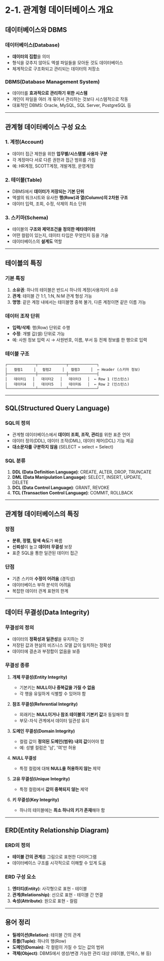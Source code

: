 # 2-1. 관계형 데이터베이스 개요

## 데이터베이스와 DBMS

### 데이터베이스(Database)
- **데이터의 집합**을 의미
- 형식을 갖추지 않아도 엑셀 파일들을 모아둔 것도 데이터베이스
- 체계적으로 구조화되고 관리되는 데이터의 저장소

### DBMS(Database Management System)
- 데이터를 **효과적으로 관리하기 위한 시스템**
- 개인이 파일을 여러 개 묶어서 관리하는 것보다 시스템적으로 작동
- 대표적인 DBMS: Oracle, MySQL, SQL Server, PostgreSQL 등

---

## 관계형 데이터베이스 구성 요소

### 1. 계정(Account)
- 데이터 접근 제한을 위한 **업무별/시스템별 사용자 구분**
- 각 계정마다 서로 다른 권한과 접근 범위를 가짐
- 예: HR계정, SCOTT계정, 개발계정, 운영계정

### 2. 테이블(Table)
- DBMS에서 **데이터가 저장되는 기본 단위**
- 엑셀의 워크시트와 유사한 **행(Row)과 열(Column)의 2차원 구조**
- 데이터 입력, 조회, 수정, 삭제의 최소 단위

### 3. 스키마(Schema)
- 테이블의 **구조와 제약조건을 정의한 메타데이터**
- 어떤 컬럼이 있는지, 데이터 타입은 무엇인지 등을 기술
- 데이터베이스의 **설계도** 역할

---

## 테이블의 특징

### 기본 특징
1. **소유권**: 하나의 테이블은 반드시 하나의 계정(사용자)이 소유
2. **관계**: 테이블 간 1:1, 1:N, N:M 관계 형성 가능
3. **명명**: 같은 계정 내에서는 테이블명 중복 불가, 다른 계정이면 같은 이름 가능

### 데이터 조작 단위
- **입력/삭제**: 행(Row) 단위로 수행
- **수정**: 개별 값(셀) 단위로 가능
- 예: 사원 정보 입력 시 → 사원번호, 이름, 부서 등 전체 정보를 한 행으로 입력

### 테이블 구조
```
┌─────────────┬─────────────┬─────────────┐
│   컬럼1     │   컬럼2     │   컬럼3     │  ← Header (스키마 정보)
├─────────────┼─────────────┼─────────────┤
│   데이터1   │   데이터2   │   데이터3   │  ← Row 1 (인스턴스)
│   데이터4   │   데이터5   │   데이터6   │  ← Row 2 (인스턴스)
└─────────────┴─────────────┴─────────────┘
```

---

## SQL(Structured Query Language)

### SQL의 정의
- 관계형 데이터베이스에서 **데이터 조회, 조작, 관리**를 위한 표준 언어
- 데이터 정의(DDL), 데이터 조작(DML), 데이터 제어(DCL) 기능 제공
- **대소문자를 구분하지 않음** (SELECT = select = Select)

### SQL 분류
1. **DDL (Data Definition Language)**: CREATE, ALTER, DROP, TRUNCATE
2. **DML (Data Manipulation Language)**: SELECT, INSERT, UPDATE, DELETE
3. **DCL (Data Control Language)**: GRANT, REVOKE
4. **TCL (Transaction Control Language)**: COMMIT, ROLLBACK

---

## 관계형 데이터베이스의 특징

### 장점
- **분류, 정렬, 탐색 속도**가 빠름
- **신뢰성**이 높고 **데이터 무결성** 보장
- 표준 SQL을 통한 일관된 데이터 접근

### 단점
- 기존 스키마 **수정이 어려움** (경직성)
- 데이터베이스 부하 분석의 어려움
- 복잡한 데이터 관계 표현의 한계

---

## 데이터 무결성(Data Integrity)

### 무결성의 정의
- 데이터의 **정확성과 일관성**을 유지하는 것
- 저장된 값과 현실의 비즈니스 모델 값이 일치하는 정확성
- 데이터에 결손과 부정합이 없음을 보증

### 무결성 종류

1. **개체 무결성(Entity Integrity)**
    - 기본키는 **NULL이나 중복값을 가질 수 없음**
    - 각 행을 유일하게 식별할 수 있어야 함

2. **참조 무결성(Referential Integrity)**
    - 외래키는 **NULL이거나 참조 테이블의 기본키 값**과 동일해야 함
    - 부모-자식 관계에서 데이터 일관성 유지

3. **도메인 무결성(Domain Integrity)**
    - 컬럼 값이 **정의된 도메인(범위) 내의 값**이어야 함
    - 예: 성별 컬럼은 '남', '여'만 허용

4. **NULL 무결성**
    - 특정 컬럼에 대해 **NULL을 허용하지 않는** 제약

5. **고유 무결성(Unique Integrity)**
    - 특정 컬럼에서 **값이 중복되지 않는** 제약

6. **키 무결성(Key Integrity)**
    - 하나의 테이블에는 **최소 하나의 키가 존재**해야 함

---

## ERD(Entity Relationship Diagram)

### ERD의 정의
- **테이블 간의 관계**를 그림으로 표현한 다이어그램
- 데이터베이스 구조를 시각적으로 이해할 수 있게 도움

### ERD 구성 요소
1. **엔터티(Entity)**: 사각형으로 표현 - 테이블
2. **관계(Relationship)**: 선으로 표현 - 테이블 간 연결
3. **속성(Attribute)**: 원으로 표현 - 컬럼

---

## 용어 정리
- **릴레이션(Relation)**: 테이블 간의 관계
- **튜플(Tuple)**: 하나의 행(Row)
- **도메인(Domain)**: 각 컬럼이 가질 수 있는 값의 범위
- **객체(Object)**: DBMS에서 생성/변경 가능한 관리 대상 (테이블, 인덱스, 뷰 등)